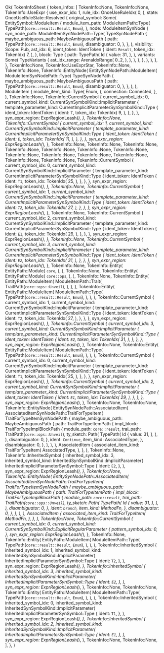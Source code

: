 Ok(
    TokenInfoSheet {
        token_infos: [
            TokenInfo::None,
            TokenInfo::None,
            TokenInfo::UseExpr {
                use_expr_idx: 1,
                rule_idx: OnceUseRuleIdx(
                    0,
                ),
                state: OnceUseRuleState::Resolved {
                    original_symbol: Some(
                        EntitySymbol::ModuleItem {
                            module_item_path: ModuleItemPath::Type(
                                TypePath(`core::result::Result`, `Enum`),
                            ),
                            node: ModuleItemSynNode {
                                syn_node_path: ModuleItemSynNodePath::Type(
                                    TypeSynNodePath {
                                        maybe_ambiguous_path: MaybeAmbiguousPath {
                                            path: TypePath(`core::result::Result`, `Enum`),
                                            disambiguator: 0,
                                        },
                                    },
                                ),
                                visibility: Scope::Pub,
                                ast_idx: 6,
                                ident_token: IdentToken {
                                    ident: `Result`,
                                    token_idx: TokenIdx(
                                        7,
                                    ),
                                },
                                block: Type {
                                    path: TypePath(
                                        Id {
                                            value: 31,
                                        },
                                    ),
                                    variants: Some(
                                        TypeVariants {
                                            ast_idx_range: ArenaIdxRange(
                                                0..2,
                                            ),
                                        },
                                    ),
                                },
                            },
                        },
                    ),
                },
            },
            TokenInfo::None,
            TokenInfo::UseExprStar,
            TokenInfo::None,
            TokenInfo::None,
            TokenInfo::EntityNode(
                EntitySynNodePath::ModuleItem(
                    ModuleItemSynNodePath::Type(
                        TypeSynNodePath {
                            maybe_ambiguous_path: MaybeAmbiguousPath {
                                path: TypePath(`core::result::Result`, `Enum`),
                                disambiguator: 0,
                            },
                        },
                    ),
                ),
                ModuleItem {
                    module_item_kind: Type(
                        Enum,
                    ),
                    connection: Connected,
                },
            ),
            TokenInfo::None,
            TokenInfo::CurrentSymbol {
                current_symbol_idx: 0,
                current_symbol_kind: CurrentSynSymbolKind::ImplicitParameter {
                    template_parameter_kind: CurrentImplicitParameterSynSymbolKind::Type {
                        ident_token: IdentToken {
                            ident: `T`,
                            token_idx: TokenIdx(
                                9,
                            ),
                        },
                    },
                },
                syn_expr_region: ExprRegionLeash(_),
            },
            TokenInfo::None,
            TokenInfo::CurrentSymbol {
                current_symbol_idx: 1,
                current_symbol_kind: CurrentSynSymbolKind::ImplicitParameter {
                    template_parameter_kind: CurrentImplicitParameterSynSymbolKind::Type {
                        ident_token: IdentToken {
                            ident: `E`,
                            token_idx: TokenIdx(
                                11,
                            ),
                        },
                    },
                },
                syn_expr_region: ExprRegionLeash(_),
            },
            TokenInfo::None,
            TokenInfo::None,
            TokenInfo::None,
            TokenInfo::None,
            TokenInfo::None,
            TokenInfo::None,
            TokenInfo::None,
            TokenInfo::None,
            TokenInfo::None,
            TokenInfo::None,
            TokenInfo::None,
            TokenInfo::None,
            TokenInfo::None,
            TokenInfo::CurrentSymbol {
                current_symbol_idx: 0,
                current_symbol_kind: CurrentSynSymbolKind::ImplicitParameter {
                    template_parameter_kind: CurrentImplicitParameterSynSymbolKind::Type {
                        ident_token: IdentToken {
                            ident: `T1`,
                            token_idx: TokenIdx(
                                25,
                            ),
                        },
                    },
                },
                syn_expr_region: ExprRegionLeash(_),
            },
            TokenInfo::None,
            TokenInfo::CurrentSymbol {
                current_symbol_idx: 1,
                current_symbol_kind: CurrentSynSymbolKind::ImplicitParameter {
                    template_parameter_kind: CurrentImplicitParameterSynSymbolKind::Type {
                        ident_token: IdentToken {
                            ident: `T2`,
                            token_idx: TokenIdx(
                                27,
                            ),
                        },
                    },
                },
                syn_expr_region: ExprRegionLeash(_),
            },
            TokenInfo::None,
            TokenInfo::CurrentSymbol {
                current_symbol_idx: 2,
                current_symbol_kind: CurrentSynSymbolKind::ImplicitParameter {
                    template_parameter_kind: CurrentImplicitParameterSynSymbolKind::Type {
                        ident_token: IdentToken {
                            ident: `E1`,
                            token_idx: TokenIdx(
                                29,
                            ),
                        },
                    },
                },
                syn_expr_region: ExprRegionLeash(_),
            },
            TokenInfo::None,
            TokenInfo::CurrentSymbol {
                current_symbol_idx: 3,
                current_symbol_kind: CurrentSynSymbolKind::ImplicitParameter {
                    template_parameter_kind: CurrentImplicitParameterSynSymbolKind::Type {
                        ident_token: IdentToken {
                            ident: `E2`,
                            token_idx: TokenIdx(
                                31,
                            ),
                        },
                    },
                },
                syn_expr_region: ExprRegionLeash(_),
            },
            TokenInfo::None,
            TokenInfo::Entity(
                EntityPath::Module(
                    `core`,
                ),
            ),
            TokenInfo::None,
            TokenInfo::Entity(
                EntityPath::Module(
                    `core::ops`,
                ),
            ),
            TokenInfo::None,
            TokenInfo::Entity(
                EntityPath::ModuleItem(
                    ModuleItemPath::Trait(
                        TraitPath(`core::ops::Unveil`),
                    ),
                ),
            ),
            TokenInfo::Entity(
                EntityPath::ModuleItem(
                    ModuleItemPath::Type(
                        TypePath(`core::result::Result`, `Enum`),
                    ),
                ),
            ),
            TokenInfo::CurrentSymbol {
                current_symbol_idx: 1,
                current_symbol_kind: CurrentSynSymbolKind::ImplicitParameter {
                    template_parameter_kind: CurrentImplicitParameterSynSymbolKind::Type {
                        ident_token: IdentToken {
                            ident: `T2`,
                            token_idx: TokenIdx(
                                27,
                            ),
                        },
                    },
                },
                syn_expr_region: ExprRegionLeash(_),
            },
            TokenInfo::CurrentSymbol {
                current_symbol_idx: 3,
                current_symbol_kind: CurrentSynSymbolKind::ImplicitParameter {
                    template_parameter_kind: CurrentImplicitParameterSynSymbolKind::Type {
                        ident_token: IdentToken {
                            ident: `E2`,
                            token_idx: TokenIdx(
                                31,
                            ),
                        },
                    },
                },
                syn_expr_region: ExprRegionLeash(_),
            },
            TokenInfo::None,
            TokenInfo::Entity(
                EntityPath::ModuleItem(
                    ModuleItemPath::Type(
                        TypePath(`core::result::Result`, `Enum`),
                    ),
                ),
            ),
            TokenInfo::CurrentSymbol {
                current_symbol_idx: 0,
                current_symbol_kind: CurrentSynSymbolKind::ImplicitParameter {
                    template_parameter_kind: CurrentImplicitParameterSynSymbolKind::Type {
                        ident_token: IdentToken {
                            ident: `T1`,
                            token_idx: TokenIdx(
                                25,
                            ),
                        },
                    },
                },
                syn_expr_region: ExprRegionLeash(_),
            },
            TokenInfo::CurrentSymbol {
                current_symbol_idx: 2,
                current_symbol_kind: CurrentSynSymbolKind::ImplicitParameter {
                    template_parameter_kind: CurrentImplicitParameterSynSymbolKind::Type {
                        ident_token: IdentToken {
                            ident: `E1`,
                            token_idx: TokenIdx(
                                29,
                            ),
                        },
                    },
                },
                syn_expr_region: ExprRegionLeash(_),
            },
            TokenInfo::None,
            TokenInfo::None,
            TokenInfo::EntityNode(
                EntitySynNodePath::AssociatedItem(
                    AssociatedItemSynNodePath::TraitForTypeItem(
                        TraitForTypeItemSynNodePath {
                            maybe_ambiguous_path: MaybeAmbiguousPath {
                                path: TraitForTypeItemPath {
                                    impl_block: TraitForTypeImplBlockPath {
                                        module_path: `core::result`,
                                        trai_path: TraitPath(`core::ops::Unveil`),
                                        ty_sketch: Path(
                                            TypePath(
                                                Id {
                                                    value: 31,
                                                },
                                            ),
                                        ),
                                        disambiguator: 0,
                                    },
                                    ident: `Continue`,
                                    item_kind: AssociatedType,
                                },
                                disambiguator: 0,
                            },
                        },
                    ),
                ),
                AssociatedItem {
                    associated_item_kind: TraitForTypeItem(
                        AssociatedType,
                    ),
                },
            ),
            TokenInfo::None,
            TokenInfo::InheritedSymbol {
                inherited_symbol_idx: 3,
                inherited_symbol_kind: InheritedSynSymbolKind::ImplicitParameter(
                    InheritedImplicitParameterSynSymbol::Type {
                        ident: `E2`,
                    },
                ),
                syn_expr_region: ExprRegionLeash(_),
            },
            TokenInfo::None,
            TokenInfo::EntityNode(
                EntitySynNodePath::AssociatedItem(
                    AssociatedItemSynNodePath::TraitForTypeItem(
                        TraitForTypeItemSynNodePath {
                            maybe_ambiguous_path: MaybeAmbiguousPath {
                                path: TraitForTypeItemPath {
                                    impl_block: TraitForTypeImplBlockPath {
                                        module_path: `core::result`,
                                        trai_path: TraitPath(`core::ops::Unveil`),
                                        ty_sketch: Path(
                                            TypePath(
                                                Id {
                                                    value: 31,
                                                },
                                            ),
                                        ),
                                        disambiguator: 0,
                                    },
                                    ident: `branch`,
                                    item_kind: MethodFn,
                                },
                                disambiguator: 0,
                            },
                        },
                    ),
                ),
                AssociatedItem {
                    associated_item_kind: TraitForTypeItem(
                        MethodFn,
                    ),
                },
            ),
            TokenInfo::None,
            TokenInfo::CurrentSymbol {
                current_symbol_idx: 0,
                current_symbol_kind: CurrentSynSymbolKind::ExplicitRegularParameter {
                    pattern_symbol_idx: 0,
                },
                syn_expr_region: ExprRegionLeash(_),
            },
            TokenInfo::None,
            TokenInfo::Entity(
                EntityPath::ModuleItem(
                    ModuleItemPath::Type(
                        TypePath(`core::result::Result`, `Enum`),
                    ),
                ),
            ),
            TokenInfo::InheritedSymbol {
                inherited_symbol_idx: 1,
                inherited_symbol_kind: InheritedSynSymbolKind::ImplicitParameter(
                    InheritedImplicitParameterSynSymbol::Type {
                        ident: `T2`,
                    },
                ),
                syn_expr_region: ExprRegionLeash(_),
            },
            TokenInfo::InheritedSymbol {
                inherited_symbol_idx: 3,
                inherited_symbol_kind: InheritedSynSymbolKind::ImplicitParameter(
                    InheritedImplicitParameterSynSymbol::Type {
                        ident: `E2`,
                    },
                ),
                syn_expr_region: ExprRegionLeash(_),
            },
            TokenInfo::None,
            TokenInfo::None,
            TokenInfo::Entity(
                EntityPath::ModuleItem(
                    ModuleItemPath::Type(
                        TypePath(`core::result::Result`, `Enum`),
                    ),
                ),
            ),
            TokenInfo::InheritedSymbol {
                inherited_symbol_idx: 0,
                inherited_symbol_kind: InheritedSynSymbolKind::ImplicitParameter(
                    InheritedImplicitParameterSynSymbol::Type {
                        ident: `T1`,
                    },
                ),
                syn_expr_region: ExprRegionLeash(_),
            },
            TokenInfo::InheritedSymbol {
                inherited_symbol_idx: 2,
                inherited_symbol_kind: InheritedSynSymbolKind::ImplicitParameter(
                    InheritedImplicitParameterSynSymbol::Type {
                        ident: `E1`,
                    },
                ),
                syn_expr_region: ExprRegionLeash(_),
            },
            TokenInfo::None,
            TokenInfo::None,
        ],
    },
)